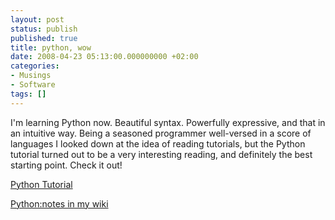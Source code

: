 ```yaml
---
layout: post
status: publish
published: true
title: python, wow
date: 2008-04-23 05:13:00.000000000 +02:00
categories:
- Musings
- Software
tags: []
---
```

I'm learning Python now. Beautiful syntax. Powerfully expressive, and that in an intuitive way. Being a seasoned programmer well-versed in a score of languages I looked down at the idea of reading tutorials, but the Python tutorial turned out to be a very interesting reading, and definitely the best starting point. Check it out!

<a href="http://www.python.org/doc/current/tut/tut.html">Python Tutorial</a>

<a href="https://wiki.titan2x.com/index.php/Python:notes">Python:notes in my wiki</a>
